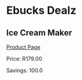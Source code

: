 
# Ebucks Dealz
## Ice Cream Maker
[Product Page](https://www.ebucks.com/web/shop/productSelected.do?prodId=1173544791&catId=375509364)

Price: R179.00

Savings: 100.0


	
